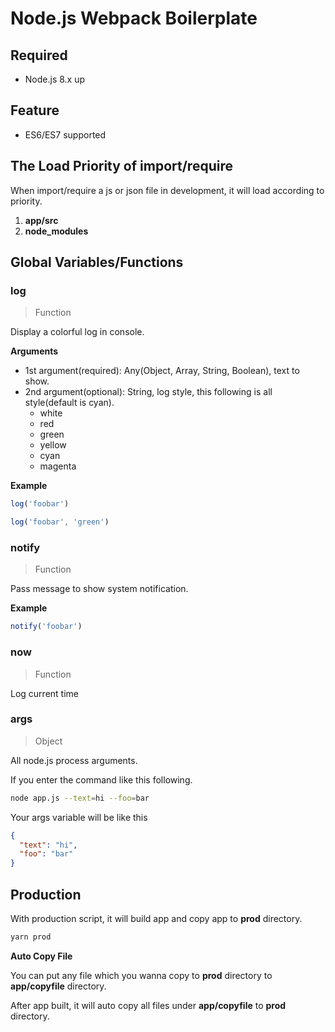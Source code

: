# Node.js Webpack Boilerplate 

## Required

- Node.js 8.x up

## Feature

- ES6/ES7 supported

## The Load Priority of import/require

When import/require a js or json file in development, it will load according to priority.

1. **app/src**
1. **node_modules**

## Global Variables/Functions

### log

> Function

Display a colorful log in console.

**Arguments**

- 1st argument(required): Any(Object, Array, String, Boolean), text to show.
- 2nd argument(optional): String, log style, this following is all style(default is cyan).
  - white
  - red
  - green
  - yellow
  - cyan
  - magenta 

**Example**

```javascript
log('foobar')

log('foobar', 'green')
```

### notify

> Function

Pass message to show system notification.

**Example**

```javascript
notify('foobar')
```

### now

> Function

Log current time

### args

> Object

All node.js process arguments.

If you enter the command like this following.

```bash
node app.js --text=hi --foo=bar
```

Your args variable will be like this

```json
{
  "text": "hi",
  "foo": "bar"
}
```

## Production

With production script, it will build app and copy app to **prod** directory.

```bash
yarn prod
```

**Auto Copy File**

You can put any file which you wanna copy to **prod** directory to **app/copyfile** directory.

After app built, it will auto copy all files under **app/copyfile** to **prod** directory.